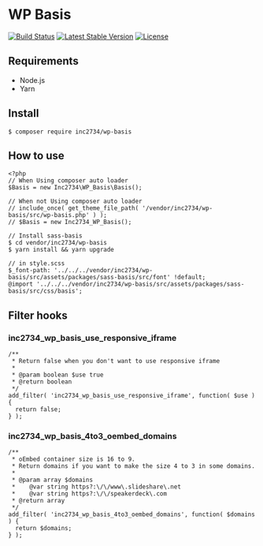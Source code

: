 # WP Basis

[![Build Status](https://travis-ci.org/inc2734/wp-basis.svg?branch=master)](https://travis-ci.org/inc2734/wp-basis)
[![Latest Stable Version](https://poser.pugx.org/inc2734/wp-basis/v/stable)](https://packagist.org/packages/inc2734/wp-basis)
[![License](https://poser.pugx.org/inc2734/wp-basis/license)](https://packagist.org/packages/inc2734/wp-basis)

## Requirements
* Node.js
* Yarn

## Install
```
$ composer require inc2734/wp-basis
```

## How to use
```
<?php
// When Using composer auto loader
$Basis = new Inc2734\WP_Basis\Basis();

// When not Using composer auto loader
// include_once( get_theme_file_path( '/vendor/inc2734/wp-basis/src/wp-basis.php' ) );
// $Basis = new Inc2734_WP_Basis();
```

```
// Install sass-basis
$ cd vendor/inc2734/wp-basis
$ yarn install && yarn upgrade

// in style.scss
$_font-path: '../../../vendor/inc2734/wp-basis/src/assets/packages/sass-basis/src/font' !default;
@import '../../../vendor/inc2734/wp-basis/src/assets/packages/sass-basis/src/css/basis';
```

## Filter hooks
### inc2734_wp_basis_use_responsive_iframe
```
/**
 * Return false when you don't want to use responsive iframe
 *
 * @param boolean $use true
 * @return boolean
 */
add_filter( 'inc2734_wp_basis_use_responsive_iframe', function( $use ) {
  return false;
} );
```

### inc2734_wp_basis_4to3_oembed_domains
```
/**
 * oEmbed container size is 16 to 9.
 * Return domains if you want to make the size 4 to 3 in some domains.
 *
 * @param array $domains
 *    @var string https?:\/\/www\.slideshare\.net
 *    @var string https?:\/\/speakerdeck\.com
 * @return array
 */
add_filter( 'inc2734_wp_basis_4to3_oembed_domains', function( $domains ) {
  return $domains;
} );
```
